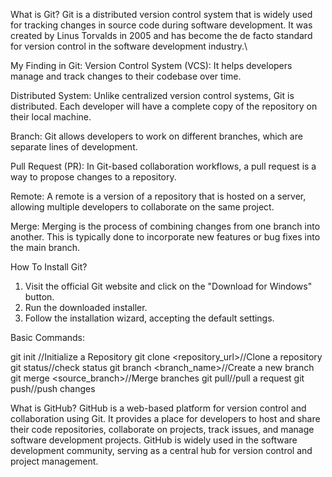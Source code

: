 What is Git?
Git is a distributed version control system that is widely used for tracking changes in source code during software development.
It was created by Linus Torvalds in 2005 and has become the de facto standard for version control in the software development industry.\

My Finding in Git:
Version Control System (VCS): It helps developers manage and track changes to their codebase over time.

Distributed System: Unlike centralized version control systems, Git is distributed. Each developer will have a complete copy of the repository on their local machine.

Branch: Git allows developers to work on different branches, which are separate lines of development.

Pull Request (PR): In Git-based collaboration workflows, a pull request is a way to propose changes to a repository.

Remote: A remote is a version of a repository that is hosted on a server, allowing multiple developers to collaborate on the same project.

Merge: Merging is the process of combining changes from one branch into another. This is typically done to incorporate new features or bug fixes into the main branch.

How To Install Git?
1.	Visit the official Git website and click on the "Download for Windows" button.
2.	Run the downloaded installer.
3.	Follow the installation wizard, accepting the default settings.

Basic Commands:

git init //Initialize a Repository
git clone <repository_url>//Clone a repository
git status//check status
git branch <branch_name>//Create a new branch
git merge <source_branch>//Merge branches
git pull//pull a request
git push//push changes

What is GitHub?
GitHub is a web-based platform for version control and collaboration using Git. It provides a place for developers to host and share their code repositories, 
collaborate on projects, track issues, and manage software development projects. GitHub is widely used in the software development community, serving as a 
central hub for version control and project management.
